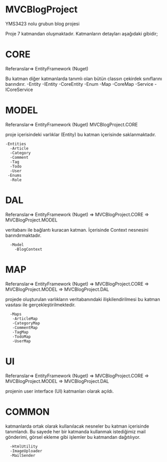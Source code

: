 

# MVCBlogProject
YMS3423 nolu grubun blog projesi

Proje 7 katmandan oluşmaktadır. Katmanların detayları aşağıdaki gibidir;
 
# CORE

Referanslar=> EntityFramework (Nuget)

Bu katman diğer katmanlarda tanımlı olan bütün classın çekirdek sınıflarını barındırır.
  -Entity
    -IEntity
    -CoreEntity
    -Enum
  -Map
    -CoreMap
  -Service
    -ICoreService

# MODEL

 Referanslar=> EntityFramework (Nuget) MVCBlogProject.CORE
 
 proje içerisindeki varlıklar (Entity) bu katman içerisinde saklanmaktadır.
 
    -Entities
      -Article
      -Category
      -Comment
      -Tag
      -Todo
      -User
     -Enums
      -Role
      
 # DAL
 
 Referanslar=> EntityFramework (Nuget) => MVCBlogProject.CORE => MVCBlogProject.MODEL
 
 veritabanı ile bağlantı kuracan katman. İçerisinde Context nesnesini barındırmaktadır.
 
      -Model
        -BlogContext
        
  # MAP
 
 Referanslar=> EntityFramework (Nuget) => MVCBlogProject.CORE => MVCBlogProject.MODEL => MVCBlogProject.DAL
 
 projede oluşturulan varlıkların veritabanındaki ilişkilendirilmesi bu katman vasıtası ile gerçekleştirilmektedir.
 
      -Maps
       -ArticleMap
       -CategoryMap
       -CommentMap
       -TagMap
       -TodoMap
       -UserMap
       
   # UI
   
   Referanslar=> EntityFramework (Nuget) => MVCBlogProject.CORE => MVCBlogProject.MODEL => MVCBlogProject.DAL
   
   projenin user interface (UI) katmanları olarak açıldı.
   
   
  
  # COMMON
  
  katmanlarda ortak olarak kullanılacak nesneler bu katman içerisinde tanımlandı. Bu sayede her bir katmanda kullanmak istediğimiz mail gönderimi, görsel ekleme gibi işlemler bu katmandan dağıtılıyor.
  
      -HtmlUtility
      -ImageUploader
      -MailSender
